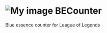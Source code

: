 # ![My image](https://raw.githubusercontent.com/Dorokai/BECounter/master/BECounter/Ico/BE_icon.ico) BECounter

Blue essence counter for League of Legends
